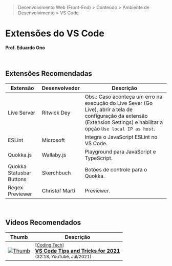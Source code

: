 > Desenvolvimento Web (Front-End) > Conteúdo > Ambiente de Desenvolvimento > VS Code

# Extensões do VS Code

__Prof. Eduardo Ono__

&nbsp;

## Extensões Recomendadas

| Extensão | Desenvolvedor | Descrição |
| --- | --- | --- |
| Live Server | Ritwick Dey | Obs.: Caso aconteça um erro na execução do Live Sever (Go Live), abrir a tela de configuração da extensão (Extension Settings) e habilitar a opção `Use local IP as host`.
| ESLint | Microsoft | Integra o JavaScript ESLint no VS Code.
| Quokka.js | Wallaby.js | Playground para JavaScript e TypeScript.
| Quokka Statusbar Buttons | Skerchbuch | Botões de controle para o Quokka.
| Regex Previewer | Christof Marti | Previewer.

&nbsp;

## Vídeos Recomendados

| Thumb | Descrição |
| :-: | --- |
| [![Thumb](https://img.youtube.com/vi/fyg9Uw3CLUU/default.jpg)](https://www.youtube.com/watch?v=fyg9Uw3CLUU "VS Code Tips and Tricks for 2021") | <sup>[[Coding Tech]]</sup><br>[__VS Code Tips and Tricks for 2021__](https://www.youtube.com/watch?v=fyg9Uw3CLUU)<br><sub>(32:18, YouTube, Jul/2021)</sub>

&nbsp;

[Coding Tech]: https://www.youtube.com/channel/UCtxCXg-UvSnTKPOzLH4wJaQ
